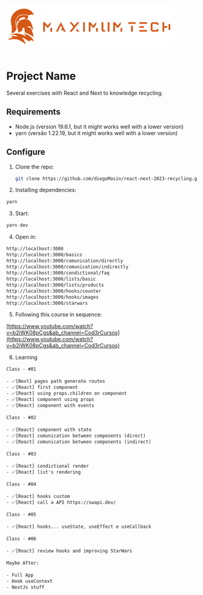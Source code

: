 ![Alt text](https://raw.githubusercontent.com/diegoMasin/landing-maximumtech/master/assets/img/new-logo-mt-01.png)
<br><br>

# Project Name

Several exercises with React and Next to knowledge recycling.

## Requirements

- Node.js (version 19.6.1, but it might works well with a lower version)
- yarn (versão 1.22.19, but it might works well with a lower version)

## Configure

1. Clone the repo:

   ```bash
   git clone https://github.com/diegoMasin/react-next-2023-recycling.git
   ```

2. Installing dependencies:

```bash
yarn
```

3. Start:

```bash
yarn dev
```

4. Open in:

```
http://localhost:3000
http://localhost:3000/basics
http://localhost:3000/comunication/directly
http://localhost:3000/comunication/indirectly
http://localhost:3000/condictional/faq
http://localhost:3000/lists/basic
http://localhost:3000/lists/products
http://localhost:3000/hooks/counter
http://localhost:3000/hooks/images
http://localhost:3000/starwars
```

5. Following this course in sequence:

[https://www.youtube.com/watch?v=b2iWK08pCgs&ab_channel=Cod3rCursos](https://www.youtube.com/watch?v=b2iWK08pCgs&ab_channel=Cod3rCursos)

6. Learning

```
Class - #01

- ✅[Next] pages path generate routes
- ✅[React] first component
- ✅[React] using props.children on component
- ✅[React] component using props
- ✅[React] component with events

Class - #02

- ✅[React] component with state
- ✅[React] comunication between components (direct)
- ✅[React] comunication between components (indirect)

Class - #03

- ✅[React] condictional render
- ✅[React] list's rendering

Class - #04

- ✅[React] hooks custom
- ✅[React] call a API https://swapi.dev/

Class - #05

- ✅[React] hooks... useState, useEffect e useCallback

Class - #06

- ✅[React] review hooks and improving StarWars

Maybe After:

- Full App
- Hook useContext
- NextJs stuff
```
